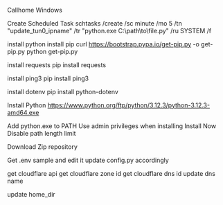 Callhome Windows

Create Scheduled Task
schtasks /create /sc minute /mo 5 /tn "update_tun0_ipname" /tr "python.exe C:\path\to\file.py" /ru SYSTEM /f

install python
install pip
curl https://bootstrap.pypa.io/get-pip.py -o get-pip.py
python get-pip.py

install requests
pip install requests


install ping3
pip install ping3

install dotenv
pip install python-dotenv

Install Python
https://www.python.org/ftp/python/3.12.3/python-3.12.3-amd64.exe

Add python.exe to PATH
Use admin privileges when installing
Install Now
Disable path length limit

Download Zip repository

Get .env sample and edit it
update config.py accordingly

get cloudflare api
get cloudflare zone id
get cloudflare dns id
update dns name

update home_dir
